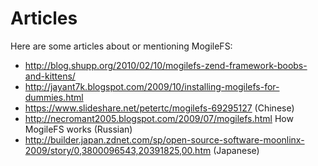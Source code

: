 # Articles

Here are some articles about or mentioning MogileFS:

  * http://blog.shupp.org/2010/02/10/mogilefs-zend-framework-boobs-and-kittens/ 
  * http://jayant7k.blogspot.com/2009/10/installing-mogilefs-for-dummies.html
  * https://www.slideshare.net/petertc/mogilefs-69295127 (Chinese)
  * http://necromant2005.blogspot.com/2009/07/mogilefs.html How MogileFS works (Russian)
  * http://builder.japan.zdnet.com/sp/open-source-software-moonlinx-2009/story/0,3800096543,20391825,00.htm (Japanese)
